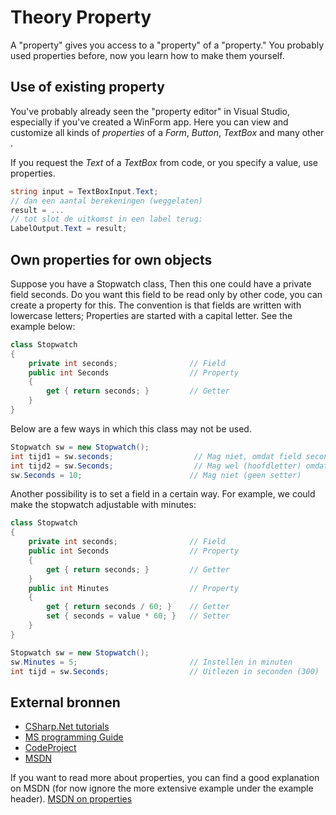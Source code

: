 # Theory Property

A "property" gives you access to a "property" of a "property." You probably used properties before, now you learn how to make them yourself.

## Use of existing property

You've probably already seen the "property editor" in Visual Studio, especially if you've created a WinForm app. Here you can view and customize all kinds of _properties_ of a _Form_, _Button_, _TextBox_ and many other .

If you request the _Text_ of a _TextBox_ from code, or you specify a value, use properties.

```cs
string input = TextBoxInput.Text;
// dan een aantal berekeningen (weggelaten)
result = ...
// tot slot de uitkomst in een label terug:
LabelOutput.Text = result;
```

## Own properties for own objects

Suppose you have a Stopwatch class,
Then this one could have a private field seconds.
Do you want this field to be read only by other code,
you can create a property for this.
The convention is that fields are written with lowercase letters;
Properties are started with a capital letter.
See the example below:

```cs
class Stopwatch
{
    private int seconds;                // Field
    public int Seconds                  // Property
    {
        get { return seconds; }         // Getter
    }
}
```

Below are a few ways in which this class may not be used.

```cs
Stopwatch sw = new Stopwatch();
int tijd1 = sw.seconds;                  // Mag niet, omdat field seconds private is.
int tijd2 = sw.Seconds;                  // Mag wel (hoofdletter) omdat de property public is.
sw.Seconds = 10;                        // Mag niet (geen setter)
```

Another possibility is to set a field in a certain way. For example, we could make the stopwatch adjustable with minutes:

```cs
class Stopwatch
{
    private int seconds;                // Field
    public int Seconds                  // Property
    {
        get { return seconds; }         // Getter
    }
    public int Minutes                  // Property
    {
        get { return seconds / 60; }    // Getter
        set { seconds = value * 60; }   // Setter
    }
}

Stopwatch sw = new Stopwatch();
sw.Minutes = 5;                         // Instellen in minuten
int tijd = sw.Seconds;                  // Uitlezen in seconden (300)
```

## External bronnen

* [CSharp.Net tutorials](http://csharp.net-tutorials.com/classes/properties/)
* [MS programming Guide](https://docs.microsoft.com/en-us/dotnet/csharp/programming-guide/classes-and-structs/properties)
* [CodeProject](https://www.codeproject.com/Articles/1006217/Diving-into-OOP-Day-Properties-in-Csharp-A-Practic)
* [MSDN](https://msdn.microsoft.com/en-us/library/windows/desktop/aa370889(v=vs.85).aspx)

If you want to read more about properties, you can find a good explanation on MSDN (for now ignore the more extensive example under the example header).
[MSDN on properties](http://msdn.microsoft.com/en-us/library/w86s7x04.aspx)
